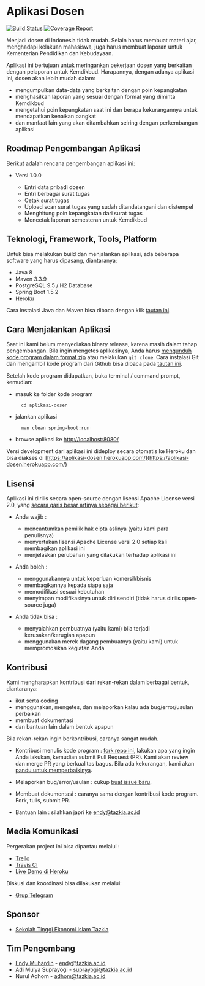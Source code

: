 # Aplikasi Dosen #

[![Build Status](https://travis-ci.org/idtazkia/aplikasi-dosen.svg?branch=master)](https://travis-ci.org/idtazkia/aplikasi-dosen)
[![Coverage Report](https://codecov.io/gh/idtazkia/aplikasi-dosen/branch/master/graph/badge.svg)](https://codecov.io/gh/idtazkia/aplikasi-dosen)

Menjadi dosen di Indonesia tidak mudah. Selain harus membuat materi ajar, menghadapi kelakuan mahasiswa, juga harus membuat laporan untuk Kementerian Pendidikan dan Kebudayaan.

Aplikasi ini bertujuan untuk meringankan pekerjaan dosen yang berkaitan dengan pelaporan untuk Kemdikbud. Harapannya, dengan adanya aplikasi ini, dosen akan lebih mudah dalam:

* mengumpulkan data-data yang berkaitan dengan poin kepangkatan
* menghasilkan laporan yang sesuai dengan format yang diminta Kemdikbud
* mengetahui poin kepangkatan saat ini dan berapa kekurangannya untuk mendapatkan kenaikan pangkat
* dan manfaat lain yang akan ditambahkan seiring dengan perkembangan aplikasi

## Roadmap Pengembangan Aplikasi ##

Berikut adalah rencana pengembangan aplikasi ini:

* Versi 1.0.0

    * Entri data pribadi dosen
    * Entri berbagai surat tugas
    * Cetak surat tugas
    * Upload scan surat tugas yang sudah ditandatangani dan distempel
    * Menghitung poin kepangkatan dari surat tugas
    * Mencetak laporan semesteran untuk Kemdikbud

## Teknologi, Framework, Tools, Platform ##

Untuk bisa melakukan build dan menjalankan aplikasi, ada beberapa software yang harus dipasang, diantaranya:

* Java 8
* Maven 3.3.9
* PostgreSQL 9.5 / H2 Database
* Spring Boot 1.5.2
* Heroku

Cara instalasi Java dan Maven bisa dibaca dengan klik [tautan ini](http://software.endy.muhardin.com/java/persiapan-coding-java/).

## Cara Menjalankan Aplikasi ##

Saat ini kami belum menyediakan binary release, karena masih dalam tahap pengembangan. Bila ingin mengetes aplikasinya, Anda harus [mengunduh kode program dalam format zip](https://github.com/idtazkia/aplikasi-dosen/archive/master.zip) atau melakukan `git clone`. Cara instalasi Git dan mengambil kode program dari Github bisa dibaca pada [tautan ini](http://software.endy.muhardin.com/aplikasi/instalasi-git-di-windows/).

Setelah kode program didapatkan, buka terminal / command prompt, kemudian:

* masuk ke folder kode program

        cd aplikasi-dosen

* jalankan aplikasi

        mvn clean spring-boot:run

* browse aplikasi ke [http://localhost:8080/](http://localhost:8080/)

Versi development dari aplikasi ini dideploy secara otomatis ke Heroku dan bisa diakses di [https://aplikasi-dosen.herokuapp.com/](https://aplikasi-dosen.herokuapp.com/)

## Lisensi ##

Aplikasi ini dirilis secara open-source dengan lisensi Apache License versi 2.0, yang [secara garis besar artinya sebagai berikut](https://tldrlegal.com/license/apache-license-2.0-(apache-2.0)):

* Anda wajib :

    * mencantumkan pemilik hak cipta aslinya (yaitu kami para penulisnya)
    * menyertakan lisensi Apache License versi 2.0 setiap kali membagikan aplikasi ini
    * menjelaskan perubahan yang dilakukan terhadap aplikasi ini

* Anda boleh :

    * menggunakannya untuk keperluan komersil/bisnis
    * membagikannya kepada siapa saja
    * memodifikasi sesuai kebutuhan
    * menyimpan modifikasinya untuk diri sendiri (tidak harus dirilis open-source juga)

* Anda tidak bisa :

    * menyalahkan pembuatnya (yaitu kami) bila terjadi kerusakan/kerugian apapun
    * menggunakan merek dagang pembuatnya (yaitu kami) untuk mempromosikan kegiatan Anda

## Kontribusi ##

Kami mengharapkan kontribusi dari rekan-rekan dalam berbagai bentuk, diantaranya:

* ikut serta coding
* menggunakan, mengetes, dan melaporkan kalau ada bug/error/usulan perbaikan
* membuat dokumentasi
* dan bantuan lain dalam bentuk apapun

Bila rekan-rekan ingin berkontribusi, caranya sangat mudah.

* Kontribusi menulis kode program : [fork repo ini](https://github.com/idtazkia/aplikasi-dosen#fork-destination-box), lakukan apa yang ingin Anda lakukan, kemudian submit Pull Request (PR). Kami akan review dan merge PR yang berkualitas bagus. Bila ada kekurangan, kami akan [pandu untuk memperbaikinya](https://github.com/idtazkia/aplikasi-dosen/pull/1).

* Melaporkan bug/error/usulan : cukup [buat issue baru](https://github.com/idtazkia/aplikasi-dosen/issues/new).

* Membuat dokumentasi : caranya sama dengan kontribusi kode program. Fork, tulis, submit PR.

* Bantuan lain : silahkan japri ke [endy@tazkia.ac.id](mailto:endy@tazkia.ac.id)

## Media Komunikasi ##

Pergerakan project ini bisa dipantau melalui :

* [Trello](https://trello.com/b/lGBRvvPM/aplikasi-dosen)
* [Travis CI](https://travis-ci.org/idtazkia/aplikasi-dosen)
* [Live Demo di Heroku](https://aplikasi-dosen.herokuapp.com/)

Diskusi dan koordinasi bisa dilakukan melalui:

* [Grup Telegram](https://t.me/AplikasiDosen)

## Sponsor ##

* [Sekolah Tinggi Ekonomi Islam Tazkia](http://www.tazkia.ac.id)

## Tim Pengembang ##

* [Endy Muhardin](https://software.endy.muhardin.com/about) - [endy@tazkia.ac.id](mailto:endy@tazkia.ac.id)
* Adi Mulya Suprayogi - [suprayogi@tazkia.ac.id](mailto:suprayogi@tazkia.ac.id)
* Nurul Adhom - [adhom@tazkia.ac.id](mailto:adhom@tazkia.ac.id)
